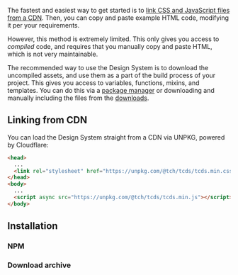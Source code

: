 The fastest and easiest way to get started is to [link CSS and JavaScript files from a CDN](#linking-from-cdn). Then, you can copy and paste example HTML code, modifying it per your requirements.

However, this method is extremely limited. This only gives you access to *compiled* code, and requires that you manually copy and paste HTML, which is not very maintainable.

The recommended way to use the Design System is to download the uncompiled assets, and use them as a part of the build process of your project. This gives you access to variables, functions, mixins, and templates. You can do this via a [package manager](#npm) or downloading and manually including the files from the [downloads](#download-archive).

## Linking from CDN

You can load the Design System straight from a CDN via UNPKG, powered by Cloudflare:

```html
<head>
  ...
  <link rel="stylesheet" href="https://unpkg.com/@tch/tcds/tcds.min.css">
</head>
<body>
  ...
  <script async src="https://unpkg.com/@tch/tcds/tcds.min.js"></script>
</body>
```

## Installation

### NPM

### Download archive